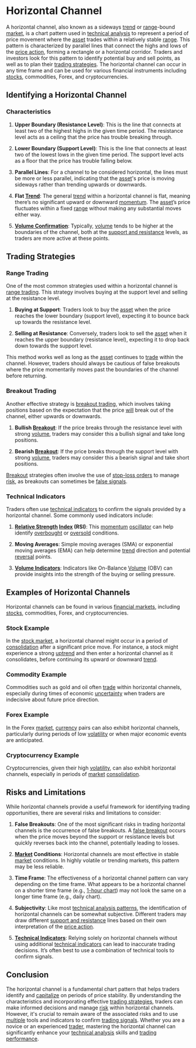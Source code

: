 # Horizontal Channel

A horizontal channel, also known as a sideways [trend](../t/trend.md) or [range](../r/range.md)-bound [market](../m/market.md), is a chart pattern used in [technical analysis](../t/technical_analysis.md) to represent a period of price movement where the [asset](../a/asset.md) trades within a relatively stable [range](../r/range.md). This pattern is characterized by parallel lines that connect the highs and lows of the [price action](../p/price_action.md), forming a rectangle or a horizontal corridor. Traders and investors look for this pattern to identify potential buy and sell points, as well as to plan their [trading strategies](../t/trading_strategies.md). The horizontal channel can occur in any time frame and can be used for various financial instruments including [stocks](../s/stock.md), commodities, Forex, and cryptocurrencies.

## Identifying a Horizontal Channel

### Characteristics

1. **Upper Boundary (Resistance Level)**: This is the line that connects at least two of the highest highs in the given time period. The resistance level acts as a ceiling that the price has trouble breaking through.
  
2. **Lower Boundary (Support Level)**: This is the line that connects at least two of the lowest lows in the given time period. The support level acts as a floor that the price has trouble falling below.

3. **Parallel Lines**: For a channel to be considered horizontal, the lines must be more or less parallel, indicating that the [asset](../a/asset.md)'s price is moving sideways rather than trending upwards or downwards.

4. **Flat [Trend](../t/trend.md)**: The general [trend](../t/trend.md) within a horizontal channel is flat, meaning there’s no significant upward or downward [momentum](../m/momentum.md). The [asset](../a/asset.md)’s price fluctuates within a fixed [range](../r/range.md) without making any substantial moves either way.

5. **[Volume Confirmation](../v/volume_confirmation.md)**: Typically, [volume](../v/volume.md) tends to be higher at the boundaries of the channel, both at the [support and resistance](../s/support_and_resistance.md) levels, as traders are more active at these points.

## Trading Strategies

### Range Trading

One of the most common strategies used within a horizontal channel is [range trading](../r/range_trading.md). This strategy involves buying at the support level and selling at the resistance level.

1. **Buying at Support**: Traders look to buy the [asset](../a/asset.md) when the price reaches the lower boundary (support level), expecting it to bounce back up towards the resistance level.

2. **Selling at Resistance**: Conversely, traders look to sell the [asset](../a/asset.md) when it reaches the upper boundary (resistance level), expecting it to drop back down towards the support level.

This method works well as long as the [asset](../a/asset.md) continues to [trade](../t/trade.md) within the channel. However, traders should always be cautious of false breakouts where the price momentarily moves past the boundaries of the channel before returning.

### Breakout Trading

Another effective strategy is [breakout trading](../b/breakout_trading.md), which involves taking positions based on the expectation that the price [will](../w/will.md) break out of the channel, either upwards or downwards.

1. **Bullish [Breakout](../b/breakout.md)**: If the price breaks through the resistance level with strong [volume](../v/volume.md), traders may consider this a bullish signal and take long positions.

2. **Bearish [Breakout](../b/breakout.md)**: If the price breaks through the support level with strong [volume](../v/volume.md), traders may consider this a bearish signal and take short positions.

[Breakout](../b/breakout.md) strategies often involve the use of [stop-loss orders](../s/stop-loss_orders.md) to manage [risk](../r/risk.md), as breakouts can sometimes be [false signals](../f/false_signals_in_trading.md).

### Technical Indicators

Traders often use [technical indicators](../t/technical_indicator.md) to confirm the signals provided by a horizontal channel. Some commonly used indicators include:

1. **[Relative Strength](../r/relative_strength.md) [Index](../i/index_instrument.md) (RSI)**: This [momentum](../m/momentum.md) [oscillator](../o/oscillator.md) can help identify [overbought](../o/overbought.md) or [oversold](../o/oversold.md) conditions.
  
2. **Moving Averages**: Simple moving averages (SMA) or exponential moving averages (EMA) can help determine [trend](../t/trend.md) direction and potential [reversal](../r/reversal.md) points.
  
3. **[Volume Indicators](../v/volume_indicators.md)**: Indicators like On-Balance [Volume](../v/volume.md) (OBV) can provide insights into the strength of the buying or selling pressure.

## Examples of Horizontal Channels

Horizontal channels can be found in various [financial markets](../f/financial_market.md), including [stocks](../s/stock.md), commodities, Forex, and cryptocurrencies.

### Stock Example

In the [stock market](../s/stock_market.md), a horizontal channel might occur in a period of [consolidation](../c/consolidation.md) after a significant price move. For instance, a stock might experience a strong [uptrend](../u/uptrend.md) and then enter a horizontal channel as it consolidates, before continuing its upward or downward [trend](../t/trend.md).

### Commodity Example

Commodities such as gold and oil often [trade](../t/trade.md) within horizontal channels, especially during times of economic [uncertainty](../u/uncertainty_in_trading.md) when traders are indecisive about future price direction.

### Forex Example

In the Forex [market](../m/market.md), [currency](../c/currency.md) pairs can also exhibit horizontal channels, particularly during periods of low [volatility](../v/volatility.md) or when major economic events are anticipated.

### Cryptocurrency Example

Cryptocurrencies, given their high [volatility](../v/volatility.md), can also exhibit horizontal channels, especially in periods of [market](../m/market.md) [consolidation](../c/consolidation.md).

## Risks and Limitations

While horizontal channels provide a useful framework for identifying trading opportunities, there are several risks and limitations to consider:

1. **False Breakouts**: One of the most significant risks in trading horizontal channels is the occurrence of false breakouts. A [false breakout](../f/false_breakout.md) occurs when the price moves beyond the support or resistance levels but quickly reverses back into the channel, potentially leading to losses.

2. **[Market](../m/market.md) Conditions**: Horizontal channels are most effective in stable [market](../m/market.md) conditions. In highly volatile or trending markets, this pattern may be less reliable.

3. **Time Frame**: The effectiveness of a horizontal channel pattern can vary depending on the time frame. What appears to be a horizontal channel on a shorter time frame (e.g., [1-hour chart](../1/1-hour_chart.md)) may not look the same on a longer time frame (e.g., daily chart).

4. **Subjectivity**: Like most [technical analysis patterns](../t/technical_analysis_patterns.md), the identification of horizontal channels can be somewhat subjective. Different traders may draw different [support and resistance](../s/support_and_resistance.md) lines based on their own interpretation of the [price action](../p/price_action.md).

5. **[Technical Indicators](../t/technical_indicator.md)**: Relying solely on horizontal channels without using additional [technical indicators](../t/technical_indicator.md) can lead to inaccurate trading decisions. It’s often best to use a combination of technical tools to confirm signals.

## Conclusion

The horizontal channel is a fundamental chart pattern that helps traders identify and [capitalize](../c/capitalize.md) on periods of price stability. By understanding the characteristics and incorporating effective [trading strategies](../t/trading_strategies.md), traders can make informed decisions and manage [risk](../r/risk.md) within horizontal channels. However, it's crucial to remain aware of the associated risks and to use [multiple](../m/multiple.md) tools and indicators to confirm [trading signals](../t/trading_signals.md). Whether you are a novice or an experienced [trader](../t/trader.md), mastering the horizontal channel can significantly enhance your [technical analysis](../t/technical_analysis.md) skills and [trading performance](../t/trading_performance.md).